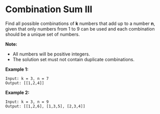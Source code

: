 # Combination Sum III

Find all possible combinations of __k__ numbers that add up to a number __n__, given that only numbers from 1 to 9 can be used and each combination should be a unique set of numbers.

__Note:__

- All numbers will be positive integers.
- The solution set must not contain duplicate combinations.

__Example 1:__

```pseudo
Input: k = 3, n = 7
Output: [[1,2,4]]
```

__Example 2:__

```pseudo
Input: k = 3, n = 9
Output: [[1,2,6], [1,3,5], [2,3,4]]
```